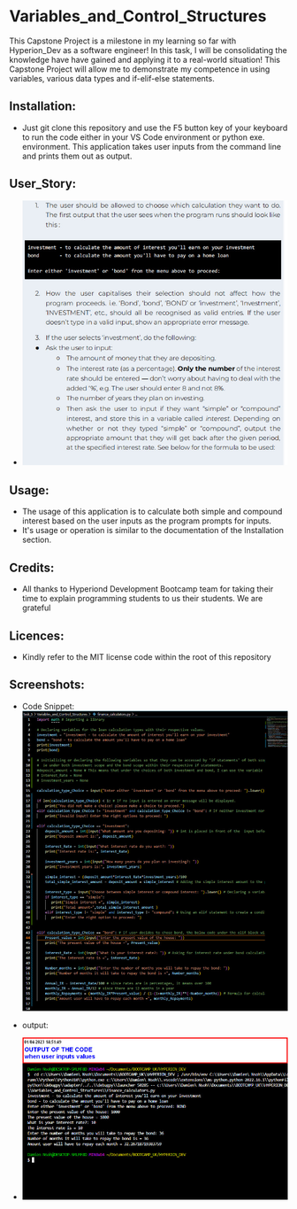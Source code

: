 # Variables_and_Control_Structures
This Capstone Project is a milestone in my learning so far with Hyperion_Dev as a software engineer! In this task, I will be consolidating the knowledge have have gained and applying it to a real-world situation! This Capstone Project will allow me to demonstrate my competence in using variables, various data types and if-elif-else statements.

## Installation:
* Just git clone this repository and use the F5 button key of your keyboard to run the code either in your VS Code environment or python exe. environment.
This application takes user inputs from the command line and prints them out as output.

## User_Story:
* ![image](https://github.com/Damiennsoh/Variables_and_Control_Structures/blob/main/Screenshots/user_story_capstone_proj.jpg)

## Usage: 
* The usage of this application is to calculate both simple and compound interest based on the user inputs as the program prompts for inputs.
* It's usage or operation is similar to the documentation of the Installation section.

## Credits:
* All thanks to Hyperiond Development Bootcamp team for taking their time to explain programming students to us their students. We are grateful

## Licences:
* Kindly refer to the MIT license code within the root of this repository

## Screenshots:
* Code Snippet:
![image](https://github.com/Damiennsoh/Variables_and_Control_Structures/blob/main/Screenshots/Capstone_output2.jpg)

* output:
* ![image](https://github.com/Damiennsoh/Variables_and_Control_Structures/blob/main/Screenshots/Capstone_outp1.jpg)
